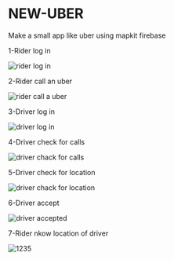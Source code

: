 # NEW-UBER
Make a small app like uber using mapkit firebase



1-Rider log in


![rider log in](https://user-images.githubusercontent.com/11647366/36624971-9f8827e8-191f-11e8-83e3-02f31c936b2c.PNG)

2-Rider call an uber


![rider call a uber](https://user-images.githubusercontent.com/11647366/36624981-c02f1718-191f-11e8-8dbb-8c3bbbf7b04b.PNG)

3-Driver log in


![driver log in](https://user-images.githubusercontent.com/11647366/36624988-d46379f4-191f-11e8-9f32-1f3176a85cb0.PNG)

4-Driver check for calls


![driver chack for calls](https://user-images.githubusercontent.com/11647366/36624992-ecbe2152-191f-11e8-85ab-dd1ce023a858.PNG)

5-Driver check for location


![driver chack for location](https://user-images.githubusercontent.com/11647366/36625010-5a901492-1920-11e8-8fc3-94064c02ba9b.PNG)

6-Driver accept


![driver accepted](https://user-images.githubusercontent.com/11647366/36625027-88c7599c-1920-11e8-8102-8d51933fe060.PNG)


7-Rider nkow location of driver


![1235](https://user-images.githubusercontent.com/11647366/36634335-b1521718-19ab-11e8-9a82-c93a788c0bfb.PNG)



